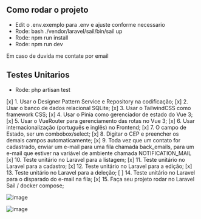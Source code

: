 ## Como rodar o projeto

-   Edit o .env.exemplo para .env e ajuste conforme necessario
-   Rode: bash ./vendor/laravel/sail/bin/sail up
-   Rode: npm run install
-   Rode: npm run dev

Em caso de duvida me contate por email

## Testes Unitarios

-   Rode: php artisan test


[x] 1. Usar o Designer Pattern Service e Repository na codificação;
[x] 2. Usar o banco de dados relacional SQLite;
[x] 3. Usar o TailwindCSS como framework CSS;
[x] 4. Usar o Pinia como gerenciador de estado do Vue 3;
[x] 5. Usar o VueRouter para gerenciamento das rotas no Vue 3;
[x] 6. Usar internacionalização (português e inglês) no Frontend;
[x] 7. O campo de Estado, ser um combobox/select;
[x] 8. Digitar o CEP e preencher os demais campos automaticamente;
[x] 9. Toda vez que um contato for cadastrado, enviar um e-mail para uma fila chamada
back_emails, para um e-mail que estiver na variável de ambiente chamada
NOTIFICATION_MAIL
[x] 10. Teste unitário no Laravel para a listagem;
[x] 11. Teste unitário no Laravel para a cadastro;
[x] 12. Teste unitário no Laravel para a edição;
[x] 13. Teste unitário no Laravel para a deleção;
[ ] 14. Teste unitário no Laravel para o disparado do e-mail na fila;
[x] 15. Faça seu projeto rodar no Laravel Sail / docker compose;

![image](https://github.com/felipecastagnarodecarvalho/ShipSmart-Teste/assets/29080604/cadf672f-8412-43dd-ada1-bd29d66cc66f)

![image](https://github.com/felipecastagnarodecarvalho/ShipSmart-Teste/assets/29080604/c84e914a-9e80-4648-9934-511a831b4465)
